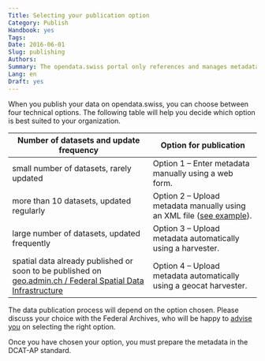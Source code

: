 ```yaml
---
Title: Selecting your publication option
Category: Publish
Handbook: yes
Tags:
Date: 2016-06-01
Slug: publishing
Authors:
Summary: The opendata.swiss portal only references and manages metadata. The primary data, as well as responsibility for publishing them, remain with the data supplier. The Federal Archives operate the portal, and also support and coordinate data publication.
Lang: en
Draft: yes
---
```


When you publish your data on opendata.swiss, you can choose between four technical options. The following table will help you decide which option is best suited to your organization.

| Number of datasets and update frequency | Option for publication |
|-----------------------------------------|------------------------|
| small number of datasets, rarely updated | Option 1 – Enter metadata manually using a web form. |
| more than 10 datasets, updated regularly | Option 2 – Upload metadata manually using an XML file ([see example](/en/library/ch-dcat-ap)). |
| large number of datasets, updated frequently | Option 3 – Upload metadata automatically using a harvester. |
| spatial data already published or soon to be published on [geo.admin.ch / Federal Spatial Data Infrastructure](http://www.geo.admin.ch/internet/geoportal/en/home/geoadmin/mission/bgdi.html) | Option 4 – Upload metadata automatically using a geocat harvester. |

The data publication process will depend on the option chosen. Please discuss your choice with the Federal Archives, who will be happy to [advise you](mailto:opendata@bar.admin.ch) on selecting the right option.

Once you have chosen your option, you must prepare the metadata in the DCAT-AP standard.
